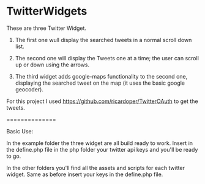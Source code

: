 TwitterWidgets
==============
These are three Twitter Widget.

1) The first one wull display the searched tweets in a normal scroll down list.

2) The second one will display the Tweets one at a time; the user can scroll up or down using the arrows.

3) The third widget adds google-maps functionality to the second one, displaying the searched tweet on the map (it uses    the basic google geocoder).

For this project I used https://github.com/ricardoper/TwitterOAuth to get the tweets.

==============

Basic Use:

In the example folder the three widget are all build ready to work. Insert in the define.php file in the php folder your twitter api keys and you'll be ready to go.

In the other folders you'll find all the assets and scripts for each twitter widget. Same as before insert your keys in the define.php file.
